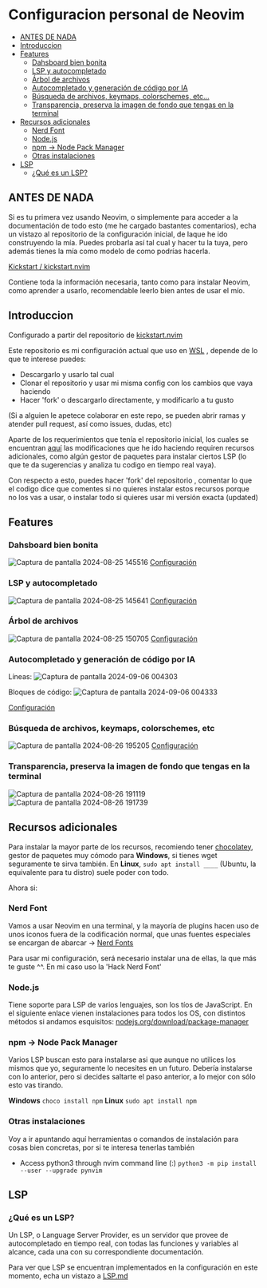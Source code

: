 # Configuracion personal de Neovim

- [ANTES DE NADA](#antes-de-nada)
- [Introduccion](#introduccion)
- [Features](#features)
  - [Dahsboard bien bonita](#dahsboard-bien-bonita)
  - [LSP y autocompletado](#lsp-y-autocompletado)
  - [Árbol de archivos](#árbol-de-archivos)
  - [Autocompletado y generación de código por IA](#autocompletado-y-generación-de-código-por-ia)
  - [Búsqueda de archivos, keymaps, colorschemes, etc...](#búsqueda-de-archivos-keymaps-colorschemes-etc)
  - [Transparencia, preserva la imagen de fondo que tengas en la terminal](#transparencia-preserva-la-imagen-de-fondo-que-tengas-en-la-terminal)
- [Recursos adicionales](#recursos-adicionales)
  - [Nerd Font](#nerd-font)
  - [Node.js](#nodejs)
  - [npm -> Node Pack Manager](#npm---node-pack-manager)
  - [Otras instalaciones](#otras-instalaciones)
- [LSP](#lsp)
  - [¿Qué es un LSP?](#qué-es-un-lsp)

## ANTES DE NADA

Si es tu primera vez usando Neovim, o simplemente para acceder a la documentación
de todo esto (me he cargado bastantes comentarios), echa un vistazo al repositorio
de la configuración inicial, de laque he ido construyendo la mía.
Puedes probarla así tal cual y hacer tu la tuya, pero además tienes la mía como
modelo de como podrías hacerla.

[Kickstart / kickstart.nvim](https://github.com/nvim-lua/kickstart.nvim)

Contiene toda la información necesaria, tanto como para instalar Neovim, como
aprender a usarlo, recomendable
leerlo bien antes de usar el mío.

## Introduccion

Configurado a partir del repositorio de [kickstart.nvim](https://github.com/nvim-lua/kickstart.nvim)

Este repositorio es mi configuración actual que uso en [WSL](https://www.arsys.es/blog/wsl-windows-subsystem-linux)
, depende de lo que te interese puedes:

- Descargarlo y usarlo tal cual
- Clonar el repositorio y usar mi misma config con los cambios que vaya haciendo
- Hacer 'fork' o descargarlo directamente, y modificarlo a tu gusto

(Si a alguien le apetece colaborar en este repo, se pueden abrir ramas y atender
pull request, así como issues, dudas, etc)

Aparte de los requerimientos que tenía el repositorio inicial, los cuales se
encuentran [aquí](https://github.com/nvim-lua/kickstart.nvim?tab=readme-ov-file#installation)
las modificaciones que he ido haciendo requiren recursos adicionales, como algún
gestor de paquetes para instalar ciertos LSP (lo que te da sugerencias y analiza
tu codigo en tiempo real vaya).

Con respecto a esto, puedes hacer 'fork' del repositorio , comentar lo que el
codigo dice que comentes si no quieres instalar estos recursos porque no los vas
a usar, o instalar todo si quieres usar mi versión exacta (updated)

## Features

### Dahsboard bien bonita

![Captura de pantalla 2024-08-25 145516](https://github.com/user-attachments/assets/63a8ca10-44f3-478d-b27b-f4e70ae95407)
[Configuración](https://github.com/krisMG21/config.nvim/blob/master/lua/plugins/dashboard.lua)

### LSP y autocompletado

![Captura de pantalla 2024-08-25 145641](https://github.com/user-attachments/assets/bfa1ada8-583f-40ce-86e5-971bc545d203)
[Configuración](https://github.com/krisMG21/config.nvim/blob/master/lua/plugins/lsp)

### Árbol de archivos

![Captura de pantalla 2024-08-25 150705](https://github.com/user-attachments/assets/f48f11c9-21b3-4b0a-a8a9-063776081712)
[Configuración](https://github.com/krisMG21/config.nvim/blob/master/lua/plugins/kickstart/neo-tree.lua)

### Autocompletado y generación de código por IA

Líneas:
![Captura de pantalla 2024-09-06 004303](https://github.com/user-attachments/assets/7c481cae-4676-4174-9b60-7fbcac1f0c6f)

Bloques de código:
![Captura de pantalla 2024-09-06 004333](https://github.com/user-attachments/assets/29427f30-81b9-4536-b84a-55fbc19ad060)

[Configuración](https://github.com/krisMG21/config.nvim/blob/master/lua/plugins/supermaven.lua)

### Búsqueda de archivos, keymaps, colorschemes, etc

![Captura de pantalla 2024-08-26 195205](https://github.com/user-attachments/assets/62439dc3-9ef0-4817-921a-19377661d0db)
[Configuración](https://github.com/krisMG21/config.nvim/blob/master/lua/plugins/telescope.lua)

### Transparencia, preserva la imagen de fondo que tengas en la terminal

![Captura de pantalla 2024-08-26 191119](https://github.com/user-attachments/assets/1ebb4336-3292-4648-b4ff-4c69cb97cb79)
![Captura de pantalla 2024-08-26 191739](https://github.com/user-attachments/assets/5d3e7054-c6d7-40f9-9537-4c7249e33bfe)

## Recursos adicionales

Para instalar la mayor parte de los recursos, recomiendo tener [chocolatey](https://chocolatey.org/install),
gestor de paquetes muy cómodo para **Windows**, si tienes wget seguramente te sirva
también. En **Linux**, ```sudo apt install ____``` (Ubuntu, la equivalente para
tu distro) suele poder con todo.

Ahora si:

### Nerd Font

Vamos a usar Neovim en una terminal, y la mayoría de plugins hacen uso de unos
iconos fuera de la codificación normal, que unas fuentes especiales se encargan
de abarcar -> [Nerd Fonts](https://nerdfonts.com)

Para usar mi configuración, será necesario instalar una de ellas, la que más te
guste ^^. En mi caso uso la 'Hack Nerd Font'

### Node.js

Tiene soporte para LSP de varios lenguajes, son los tíos de JavaScript.
En el siguiente enlace vienen instalaciones para todos los OS, con distintos
métodos si andamos esquisitos:
[nodejs.org/download/package-manager](https://nodejs.org/en/download/package-manager)

### npm -> Node Pack Manager

Varios LSP buscan esto para instalarse asi que aunque no utilices los mismos que
yo, seguramente lo necesites en un futuro. Debería instalarse con lo anterior,
pero si decides saltarte el paso anterior, a lo mejor con sólo esto vas tirando.

**Windows** ```choco install npm```
**Linux** ```sudo apt install npm```

### Otras instalaciones

Voy a ir apuntando aquí herramientas o comandos de instalación para cosas bien
concretas, por si te interesa tenerlas también

- Access python3 through nvim command line (:)
  ```python3 -m pip install --user --upgrade pynvim```

## LSP

### ¿Qué es un LSP?

Un LSP, o Language Server Provider, es un servidor que provee de autocompletado
en tiempo real, con todas las funciones y variables al alcance, cada una con su
correspondiente documentación.

Para ver que LSP se encuentran implementados en la configuración en este momento,
echa un vistazo a [LSP.md](https://github.com/krisMG21/config.nvim/blob/master/LSP.md)
